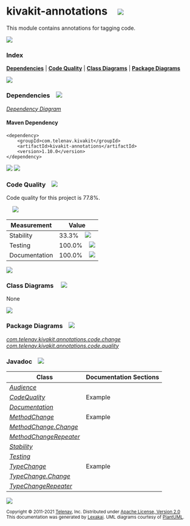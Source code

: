 [//]: # (start-user-text)



[//]: # (end-user-text)

# kivakit-annotations &nbsp;&nbsp; <img src="https://telenav.github.io/telenav-assets/images/icons/annotation-48.png" srcset="https://telenav.github.io/telenav-assets/images/icons/annotation-48-2x.png 2x"/>

This module contains annotations for tagging code.

<img src="https://telenav.github.io/telenav-assets/images/separators/horizontal-line-512.png" srcset="https://telenav.github.io/telenav-assets/images/separators/horizontal-line-512-2x.png 2x"/>

### Index



[**Dependencies**](#dependencies) | [**Code Quality**](#code-quality) | [**Class Diagrams**](#class-diagrams) | [**Package Diagrams**](#package-diagrams)

<img src="https://telenav.github.io/telenav-assets/images/separators/horizontal-line-512.png" srcset="https://telenav.github.io/telenav-assets/images/separators/horizontal-line-512-2x.png 2x"/>

### Dependencies <a name="dependencies"></a> &nbsp;&nbsp; <img src="https://telenav.github.io/telenav-assets/images/icons/dependencies-32.png" srcset="https://telenav.github.io/telenav-assets/images/icons/dependencies-32-2x.png 2x"/>

[*Dependency Diagram*](https://www.kivakit.org/1.10.0/lexakai/kivakit/kivakit-annotations/documentation/diagrams/dependencies.svg)

#### Maven Dependency

    <dependency>
        <groupId>com.telenav.kivakit</groupId>
        <artifactId>kivakit-annotations</artifactId>
        <version>1.10.0</version>
    </dependency>

<img src="https://telenav.github.io/telenav-assets/images/separators/horizontal-line-128.png" srcset="https://telenav.github.io/telenav-assets/images/separators/horizontal-line-128-2x.png 2x"/>

[//]: # (start-user-text)



[//]: # (end-user-text)

<img src="https://telenav.github.io/telenav-assets/images/separators/horizontal-line-128.png" srcset="https://telenav.github.io/telenav-assets/images/separators/horizontal-line-128-2x.png 2x"/>

### Code Quality <a name="code-quality"></a> &nbsp;&nbsp; <img src="https://telenav.github.io/telenav-assets/images/icons/ruler-32.png" srcset="https://telenav.github.io/telenav-assets/images/icons/ruler-32-2x.png 2x"/>

Code quality for this project is 77.8%.  
  
&nbsp; &nbsp; <img src="https://telenav.github.io/telenav-assets/images/meters/meter-80-96.png" srcset="https://telenav.github.io/telenav-assets/images/meters/meter-80-96-2x.png 2x"/>

| Measurement   | Value                    |
|---------------|--------------------------|
| Stability     | 33.3%&nbsp; &nbsp; <img src="https://telenav.github.io/telenav-assets/images/meters/meter-30-96.png" srcset="https://telenav.github.io/telenav-assets/images/meters/meter-30-96-2x.png 2x"/>     |
| Testing       | 100.0%&nbsp; &nbsp; <img src="https://telenav.github.io/telenav-assets/images/meters/meter-100-96.png" srcset="https://telenav.github.io/telenav-assets/images/meters/meter-100-96-2x.png 2x"/>       |
| Documentation | 100.0%&nbsp; &nbsp; <img src="https://telenav.github.io/telenav-assets/images/meters/meter-100-96.png" srcset="https://telenav.github.io/telenav-assets/images/meters/meter-100-96-2x.png 2x"/> |

<img src="https://telenav.github.io/telenav-assets/images/separators/horizontal-line-128.png" srcset="https://telenav.github.io/telenav-assets/images/separators/horizontal-line-128-2x.png 2x"/>

### Class Diagrams <a name="class-diagrams"></a> &nbsp; &nbsp; <img src="https://telenav.github.io/telenav-assets/images/icons/diagram-40.png" srcset="https://telenav.github.io/telenav-assets/images/icons/diagram-40-2x.png 2x"/>

None

<img src="https://telenav.github.io/telenav-assets/images/separators/horizontal-line-128.png" srcset="https://telenav.github.io/telenav-assets/images/separators/horizontal-line-128-2x.png 2x"/>

### Package Diagrams <a name="package-diagrams"></a> &nbsp;&nbsp; <img src="https://telenav.github.io/telenav-assets/images/icons/box-24.png" srcset="https://telenav.github.io/telenav-assets/images/icons/box-24-2x.png 2x"/>

[*com.telenav.kivakit.annotations.code.change*](https://www.kivakit.org/1.10.0/lexakai/kivakit/kivakit-annotations/documentation/diagrams/com.telenav.kivakit.annotations.code.change.svg)  
[*com.telenav.kivakit.annotations.code.quality*](https://www.kivakit.org/1.10.0/lexakai/kivakit/kivakit-annotations/documentation/diagrams/com.telenav.kivakit.annotations.code.quality.svg)

### Javadoc <a name="code-quality"></a> &nbsp;&nbsp; <img src="https://telenav.github.io/telenav-assets/images/icons/books-24.png" srcset="https://telenav.github.io/telenav-assets/images/icons/books-24-2x.png 2x"/>

| Class | Documentation Sections  |
|-------|-------------------------|
| [*Audience*](https://www.kivakit.org/1.10.0/javadoc/kivakit/kivakit-annotations/com/telenav/kivakit/annotations/code/quality/Audience.html) |  |  
| [*CodeQuality*](https://www.kivakit.org/1.10.0/javadoc/kivakit/kivakit-annotations/com/telenav/kivakit/annotations/code/quality/CodeQuality.html) | Example |  
| [*Documentation*](https://www.kivakit.org/1.10.0/javadoc/kivakit/kivakit-annotations/com/telenav/kivakit/annotations/code/quality/Documentation.html) |  |  
| [*MethodChange*](https://www.kivakit.org/1.10.0/javadoc/kivakit/kivakit-annotations/com/telenav/kivakit/annotations/code/change/MethodChange.html) | Example |  
| [*MethodChange.Change*](https://www.kivakit.org/1.10.0/javadoc/kivakit/kivakit-annotations/com/telenav/kivakit/annotations/code/change/MethodChange.Change.html) |  |  
| [*MethodChangeRepeater*](https://www.kivakit.org/1.10.0/javadoc/kivakit/kivakit-annotations/com/telenav/kivakit/annotations/code/change/MethodChangeRepeater.html) |  |  
| [*Stability*](https://www.kivakit.org/1.10.0/javadoc/kivakit/kivakit-annotations/com/telenav/kivakit/annotations/code/quality/Stability.html) |  |  
| [*Testing*](https://www.kivakit.org/1.10.0/javadoc/kivakit/kivakit-annotations/com/telenav/kivakit/annotations/code/quality/Testing.html) |  |  
| [*TypeChange*](https://www.kivakit.org/1.10.0/javadoc/kivakit/kivakit-annotations/com/telenav/kivakit/annotations/code/change/TypeChange.html) | Example |  
| [*TypeChange.Change*](https://www.kivakit.org/1.10.0/javadoc/kivakit/kivakit-annotations/com/telenav/kivakit/annotations/code/change/TypeChange.Change.html) |  |  
| [*TypeChangeRepeater*](https://www.kivakit.org/1.10.0/javadoc/kivakit/kivakit-annotations/com/telenav/kivakit/annotations/code/change/TypeChangeRepeater.html) |  |  

[//]: # (start-user-text)



[//]: # (end-user-text)

<img src="https://telenav.github.io/telenav-assets/images/separators/horizontal-line-512.png" srcset="https://telenav.github.io/telenav-assets/images/separators/horizontal-line-512-2x.png 2x"/>

<sub>Copyright &#169; 2011-2021 [Telenav](https://telenav.com), Inc. Distributed under [Apache License, Version 2.0](LICENSE)</sub>  
<sub>This documentation was generated by [Lexakai](https://lexakai.org). UML diagrams courtesy of [PlantUML](https://plantuml.com).</sub>
